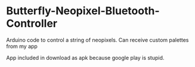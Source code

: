# Butterfly-Neopixel-Bluetooth-Controller
Arduino code to control a string of neopixels. Can receive custom palettes from my app

App included in download as apk because google play is stupid.
